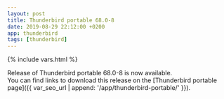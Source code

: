```yaml
---
layout: post
title: Thunderbird portable 68.0-8
date: 2019-08-29 22:12:00 +0200
app: thunderbird
tags: [thunderbird]
---
```

{% include vars.html %}

Release of Thunderbird portable 68.0-8 is now available.<br />
You can find links to download this release on the [Thunderbird portable page]({{ var_seo_url | append: '/app/thunderbird-portable/' }}).